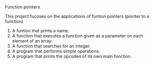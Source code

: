 Function pointers

This project fucoses on the applications of funtion pointers (pointer to a function)

1. A funtion that prints a name.
2. A function that executes a function given as a parameter on each element of an array.
3. A function that searches for an integer.
4. A program that performs simple operations.
5. A program that prints the opcodes of its own main function.
